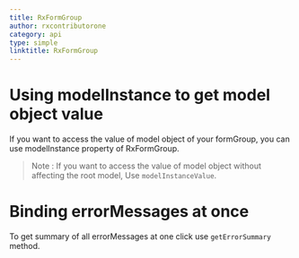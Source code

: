 ```yaml
---
title: RxFormGroup
author: rxcontributorone
category: api
type: simple
linktitle: RxFormGroup
---
```


# Using modelInstance to get model object value
If you want to access the value of model object of your formGroup, you can use modelInstance property of RxFormGroup.

> Note : If you want to access the value of model object without affecting the root model, Use `modelInstanceValue`.

<div component="app-code" key="RxFormGroup-modelInstance-component"></div> 
<div component="app-example-runner" ref-component="app-RxFormGroup-modelInstance" key="modelInstance"></div>


# Binding errorMessages at once
To get summary of all errorMessages at one click use `getErrorSummary` method.

<div component="app-code" key="RxFormGroup-errorMessageSummary-component"></div> 
<div component="app-example-runner" ref-component="app-RxFormGroup-errorMessageSummary" key="errorMessageSummary"></div>






